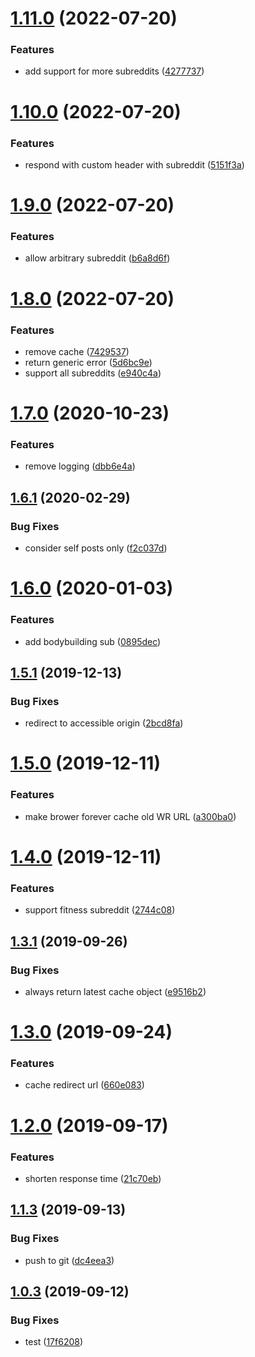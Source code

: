 # [1.11.0](https://github.com/gish/wr-latest-daily-redirect/compare/v1.10.0...v1.11.0) (2022-07-20)


### Features

* add support for more subreddits ([4277737](https://github.com/gish/wr-latest-daily-redirect/commit/4277737d4c45c5b6546166a3396f2e29c052ca2f))

# [1.10.0](https://github.com/gish/wr-latest-daily-redirect/compare/v1.9.0...v1.10.0) (2022-07-20)


### Features

* respond with custom header with subreddit ([5151f3a](https://github.com/gish/wr-latest-daily-redirect/commit/5151f3a447fcd955ba829bb5f8caa328f0ed6be4))

# [1.9.0](https://github.com/gish/wr-latest-daily-redirect/compare/v1.8.0...v1.9.0) (2022-07-20)


### Features

* allow arbitrary subreddit ([b6a8d6f](https://github.com/gish/wr-latest-daily-redirect/commit/b6a8d6f9d1b9216ccc02a5f12500fa9b9be3daaa))

# [1.8.0](https://github.com/gish/wr-latest-daily-redirect/compare/v1.7.0...v1.8.0) (2022-07-20)


### Features

* remove cache ([7429537](https://github.com/gish/wr-latest-daily-redirect/commit/7429537a0f67996f7b2af307050b8e7037e26529))
* return generic error ([5d6bc9e](https://github.com/gish/wr-latest-daily-redirect/commit/5d6bc9ee9ef24646ea8b6c99c142e424ce50d270))
* support all subreddits ([e940c4a](https://github.com/gish/wr-latest-daily-redirect/commit/e940c4a1dd9046d20b452ce89271fef1f6db9f68))

# [1.7.0](https://github.com/gish/wr-latest-daily-redirect/compare/v1.6.1...v1.7.0) (2020-10-23)


### Features

* remove logging ([dbb6e4a](https://github.com/gish/wr-latest-daily-redirect/commit/dbb6e4a85c94e5a853619dcf34a2c4c39e80b4f1))

## [1.6.1](https://github.com/gish/wr-latest-daily-redirect/compare/v1.6.0...v1.6.1) (2020-02-29)


### Bug Fixes

* consider self posts only ([f2c037d](https://github.com/gish/wr-latest-daily-redirect/commit/f2c037dfc411fbc67b16e8131a16b439c3ac7f09))

# [1.6.0](https://github.com/gish/wr-latest-daily-redirect/compare/v1.5.1...v1.6.0) (2020-01-03)


### Features

* add bodybuilding sub ([0895dec](https://github.com/gish/wr-latest-daily-redirect/commit/0895dec46c2905128c6a9d379ea9dffb3cca5de2))

## [1.5.1](https://github.com/gish/wr-latest-daily-redirect/compare/v1.5.0...v1.5.1) (2019-12-13)


### Bug Fixes

* redirect to accessible origin ([2bcd8fa](https://github.com/gish/wr-latest-daily-redirect/commit/2bcd8fa83f1189259d3b2abf9612bd8ac47b1aa6))

# [1.5.0](https://github.com/gish/wr-latest-daily-redirect/compare/v1.4.0...v1.5.0) (2019-12-11)


### Features

* make brower forever cache old WR URL ([a300ba0](https://github.com/gish/wr-latest-daily-redirect/commit/a300ba07ca7d3ca665c07454580f08192e2b02f3))

# [1.4.0](https://github.com/gish/wr-latest-daily-redirect/compare/v1.3.1...v1.4.0) (2019-12-11)


### Features

* support fitness subreddit ([2744c08](https://github.com/gish/wr-latest-daily-redirect/commit/2744c081a9a433fb19fa09cf2514bd4bc02244bd))

## [1.3.1](https://github.com/gish/wr-latest-daily-redirect/compare/v1.3.0...v1.3.1) (2019-09-26)


### Bug Fixes

* always return latest cache object ([e9516b2](https://github.com/gish/wr-latest-daily-redirect/commit/e9516b2))

# [1.3.0](https://github.com/gish/wr-latest-daily-redirect/compare/v1.2.0...v1.3.0) (2019-09-24)


### Features

* cache redirect url ([660e083](https://github.com/gish/wr-latest-daily-redirect/commit/660e083))

# [1.2.0](https://github.com/gish/wr-latest-daily-redirect/compare/v1.1.3...v1.2.0) (2019-09-17)


### Features

* shorten response time ([21c70eb](https://github.com/gish/wr-latest-daily-redirect/commit/21c70eb))

## [1.1.3](https://github.com/gish/wr-latest-daily-redirect/compare/v1.1.2...v1.1.3) (2019-09-13)


### Bug Fixes

* push to git ([dc4eea3](https://github.com/gish/wr-latest-daily-redirect/commit/dc4eea3))

## [1.0.3](https://github.com/gish/wr-latest-daily-redirect/compare/v1.0.2...v1.0.3) (2019-09-12)


### Bug Fixes

* test ([17f6208](https://github.com/gish/wr-latest-daily-redirect/commit/17f6208))
